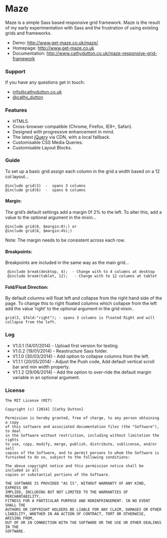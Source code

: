 # Maze


Maze is a simple Sass based responsive grid framework. Maze is the result of my early experimentation with Sass and the frustration of using existing grids and frameworks.

* Demo: http://www.get-maze.co.uk/maze/
* Homepage: http://www.get-maze.co.uk
* Documentation: http://www.cathydutton.co.uk/maze-responsive-grid-framework


### Support
If you have any questions get in touch:

-   [info@cathydutton.co.uk](mailto:info@cathydutton.co.uk)
-   [@cathy_dutton](http://twitter.com/cathy_dutton)


### Features

* HTML5.
* Cross-browser compatible (Chrome, Firefox, IE9+, Safari).
* Designed with progressive enhancement in mind.
* The latest [jQuery](http://jquery.com/) via CDN, with a local fallback.
* Customisable CSS Media Queries.
* Customisable Layout Blocks.


### Guide

To set up a basic grid assign each column in the grid a width based on a 12 col layout…
```
@include grid(3)  -  spans 3 columns 
@include grid(6)  -  spans 6 columns 
```
#### Margin:

The grid’s default settings add a margin 0f 2% to the left. To alter this, add a value to the optional argument in the mixin…
```
@include grid(8, $margin:0);) or
@include grid(8, $margin:4%);)
```
Note: The margin needs to be consistent across each row.

#### Breakpoints:

Breakpoints are included in the same way as the main grid...
```
 @include break(desktop, 4);  - Change with to 4 columns at desktop
 @include break(tablet, 12);   - Change with to 12 columns at tablet
```
#### Fold/Float Direction:

By default columns will float left and collapse from the right hand side of the page. To change this to right floated columns which collapse from the left add the value ’right’ to the optional argument in the grid mixin..
```
grid(3, $fold:"right"); - spans 3 columns is floated Right and will collapse from the left.
```
### Log

* V1.0.1 (14/01/2014) - Upload first version for testing.
* V1.0.2 (19/01/2014) - Reastructure Sass folder.
* V1.1.0 (30/03/2014) - Add option to collapse columns from the left.
* V1.1.1 (20/05/2014) - Adjust the Push code, Add default vertical scroll bar and min width property.
* V1.1.2 (29/06/2014) - Add the option to over-ride the default margin variable in an optional argument.

### License
```
The MIT License (MIT)

Copyright (c) [2014] [Cathy Dutton]

Permission is hereby granted, free of charge, to any person obtaining a copy
of this software and associated documentation files (the "Software"), to deal
in the Software without restriction, including without limitation the rights
to use, copy, modify, merge, publish, distribute, sublicense, and/or sell
copies of the Software, and to permit persons to whom the Software is
furnished to do so, subject to the following conditions:

The above copyright notice and this permission notice shall be included in all
copies or substantial portions of the Software.

THE SOFTWARE IS PROVIDED "AS IS", WITHOUT WARRANTY OF ANY KIND, EXPRESS OR
IMPLIED, INCLUDING BUT NOT LIMITED TO THE WARRANTIES OF MERCHANTABILITY,
FITNESS FOR A PARTICULAR PURPOSE AND NONINFRINGEMENT. IN NO EVENT SHALL THE
AUTHORS OR COPYRIGHT HOLDERS BE LIABLE FOR ANY CLAIM, DAMAGES OR OTHER
LIABILITY, WHETHER IN AN ACTION OF CONTRACT, TORT OR OTHERWISE, ARISING FROM,
OUT OF OR IN CONNECTION WITH THE SOFTWARE OR THE USE OR OTHER DEALINGS IN THE
SOFTWARE.

